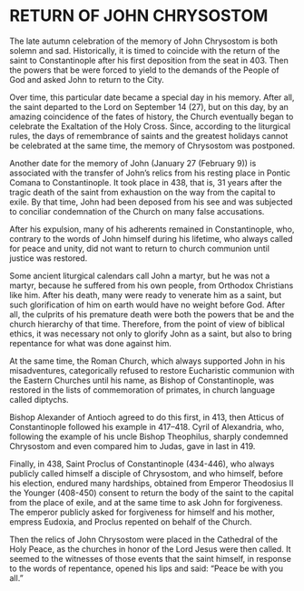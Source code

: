 # RETURN OF JOHN CHRYSOSTOM

The late autumn celebration of the memory of John Chrysostom is both solemn and sad. Historically, it is timed to coincide with the return of the saint to Constantinople after his first deposition from the seat in 403. Then the powers that be were forced to yield to the demands of the People of God and asked John to return to the City.

Over time, this particular date became a special day in his memory. After all, the saint departed to the Lord on September 14 (27), but on this day, by an amazing coincidence of the fates of history, the Church eventually began to celebrate the Exaltation of the Holy Cross. Since, according to the liturgical rules, the days of remembrance of saints and the greatest holidays cannot be celebrated at the same time, the memory of Chrysostom was postponed.

Another date for the memory of John (January 27 (February 9)) is associated with the transfer of John’s relics from his resting place in Pontic Comana to Constantinople. It took place in 438, that is, 31 years after the tragic death of the saint from exhaustion on the way from the capital to exile. By that time, John had been deposed from his see and was subjected to conciliar condemnation of the Church on many false accusations.

After his expulsion, many of his adherents remained in Constantinople, who, contrary to the words of John himself during his lifetime, who always called for peace and unity, did not want to return to church communion until justice was restored.

Some ancient liturgical calendars call John a martyr, but he was not a martyr, because he suffered from his own people, from Orthodox Christians like him. After his death, many were ready to venerate him as a saint, but such glorification of him on earth would have no weight before God. After all, the culprits of his premature death were both the powers that be and the church hierarchy of that time. Therefore, from the point of view of biblical ethics, it was necessary not only to glorify John as a saint, but also to bring repentance for what was done against him.

At the same time, the Roman Church, which always supported John in his misadventures, categorically refused to restore Eucharistic communion with the Eastern Churches until his name, as Bishop of Constantinople, was restored in the lists of commemoration of primates, in church language called diptychs.

Bishop Alexander of Antioch agreed to do this first, in 413, then Atticus of Constantinople followed his example in 417–418. Cyril of Alexandria, who, following the example of his uncle Bishop Theophilus, sharply condemned Chrysostom and even compared him to Judas, gave in last in 419.

Finally, in 438, Saint Proclus of Constantinople (434-446), who always publicly called himself a disciple of Chrysostom, and who himself, before his election, endured many hardships, obtained from Emperor Theodosius II the Younger (408-450) consent to return the body of the saint to the capital from the place of exile, and at the same time to ask John for forgiveness. The emperor publicly asked for forgiveness for himself and his mother, empress Eudoxia, and Proclus repented on behalf of the Church.

Then the relics of John Chrysostom were placed in the Cathedral of the Holy Peace, as the churches in honor of the Lord Jesus were then called. It seemed to the witnesses of those events that the saint himself, in response to the words of repentance, opened his lips and said: “Peace be with you all.”
